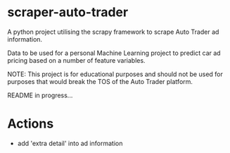 # scraper-auto-trader
A python project utilising the scrapy framework to scrape Auto Trader ad information. 

Data to be used for a personal Machine Learning project to predict car ad pricing based on a number of feature variables.

NOTE: This project is for educational purposes and should not be used for purposes that would break the TOS of the Auto Trader platform.

README in progress...

# Actions
- add 'extra detail' into ad information